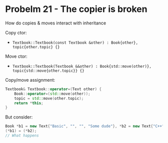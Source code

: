 # Probelm 21 - The copier is broken 

How do copies & moves interact with inheritance 

Copy ctor: 
- `Textbook::Textbook(const Textbook &other) : Book{other}, topic{other.topic} {}`

Move ctor: 
- `Textbook::Textbook(Textbook &&other) : Book{std::move(other)}, topic{std::move{other.topic}} {}`

Copy/move assignment:
``` C++
Textbook& Textbook::operator=(Text other) {
    Book::operator=(std::move(other));
    topic = std::move(other.topic);
    return *this;
}
```

But consider:
``` C++
Book *b1 = new Text{"Basic", "", "", "Some dude"}, *b2 = new Text{"C++", "", "", "Stroustrap"};
(*b1) = (*b2);
// What happens 
```